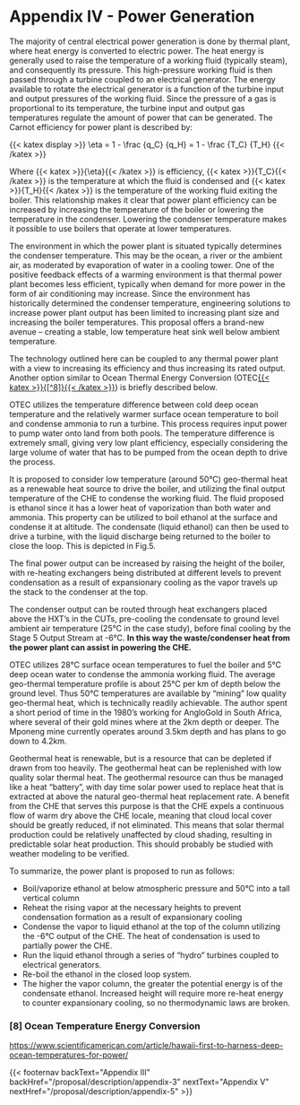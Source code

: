 # Appendix IV - Power Generation

The majority of central electrical power generation is done by thermal plant, where heat energy is converted to electric power.  The heat energy is generally used to raise the temperature of a working fluid (typically steam), and consequently its pressure.  This high-pressure working fluid is then passed through a turbine coupled to an electrical generator.  The energy available to rotate the electrical generator is a function of the turbine input and output pressures of the working fluid.  Since the pressure of a gas is proportional to its temperature, the turbine input and output gas temperatures regulate the amount of power that can be generated.  The Carnot efficiency for power plant is described by:

{{< katex display >}}
\eta = 1 - \frac {q_C} {q_H} = 1 - \frac {T_C} {T_H}
{{< /katex >}}

Where {{< katex >}}{\eta}{{< /katex >}} is efficiency, {{< katex >}}{T_C}{{< /katex >}} is the temperature at which the fluid is condensed and {{< katex >}}{T_H}{{< /katex >}} is the temperature of the working fluid exiting the boiler.  This relationship makes it clear that power plant efficiency can be increased by increasing the temperature of the boiler or lowering the temperature in the condenser.  Lowering the condenser temperature makes it possible to use boilers that operate at lower temperatures.

The environment in which the power plant is situated typically determines the condenser temperature.  This may be the ocean, a river or the ambient air, as moderated by evaporation of water in a cooling tower.  One of the positive feedback effects of a warming environment is that thermal power plant becomes less efficient, typically when demand for more power in the form of air conditioning may increase.  Since the environment has historically determined the condenser temperature, engineering solutions to increase power plant output has been limited to increasing plant size and increasing the boiler temperatures.  This proposal offers a brand-new avenue – creating a stable, low temperature heat sink well below ambient temperature.

The technology outlined here can be coupled to any thermal power plant with a view to increasing its efficiency and thus increasing its rated output.  Another option similar to Ocean Thermal Energy Conversion (OTEC[{{< katex >}}{[^8]}{{< /katex >}}](/proposal/description/appendix-4/#8-ocean-temperature-energy-conversion)) is briefly described below.

OTEC utilizes the temperature difference between cold deep ocean temperature and the relatively warmer surface ocean temperature to boil and condense ammonia to run a turbine.  This process requires input power to pump water onto land from both pools.  The temperature difference is extremely small, giving very low plant efficiency, especially considering the large volume of water that has to be pumped from the ocean depth to drive the process.

It is proposed to consider low temperature (around 50°C) geo-thermal heat as a renewable heat source to drive the boiler, and utilizing the final output temperature of the CHE to condense the working fluid.  The fluid proposed is ethanol since it has a lower heat of vaporization than both water and ammonia.  This property can be utilized to boil ethanol at the surface and condense it at altitude.  The condensate (liquid ethanol) can then be used to drive a turbine, with the liquid discharge being returned to the boiler to close the loop.  This is depicted in Fig.5.

The final power output can be increased by raising the height of the boiler, with re-heating exchangers being distributed at different levels to prevent condensation as a result of expansionary cooling as the vapor travels up the stack to the condenser at the top.  

The condenser output can be routed through heat exchangers placed above the HXT’s in the CUTs, pre-cooling the condensate to ground level ambient air temperature (25°C in the case study), before final cooling by the Stage 5 Output Stream at -6°C.  **In this way the waste/condenser heat from the power plant can assist in powering the CHE.**

OTEC utilizes 28°C surface ocean temperatures to fuel the boiler and 5°C deep ocean water to condense the ammonia working fluid.  The average geo-thermal temperature profile is about 25°C per km of depth below the ground level.  Thus 50°C temperatures are available by “mining” low quality geo-thermal heat, which is technically readily achievable.  The author spent a short period of time in the 1980’s working for AngloGold in South Africa, where several of their gold mines where at the 2km depth or deeper.  The Mponeng mine currently operates around 3.5km depth and has plans to go down to 4.2km.

Geothermal heat is renewable, but is a resource that can be depleted if drawn from too heavily.  The geothermal heat can be replenished with low quality solar thermal heat.  The geothermal resource can thus be managed like a heat “battery”, with day time solar power used to replace heat that is extracted at above the natural geo-thermal heat replacement rate.  A benefit from the CHE that serves this purpose is that the CHE expels a continuous flow of warm dry above the CHE locale, meaning that cloud local cover should be greatly reduced, if not eliminated.  This means that solar thermal production could be relatively unaffected by cloud shading, resulting in predictable solar heat production.  This should probably be studied with weather modeling to be verified.

To summarize, the power plant is proposed to run as follows:
- Boil/vaporize ethanol at below atmospheric pressure and 50°C into a tall vertical column
- Reheat the rising vapor at the necessary heights to prevent condensation formation as a result of expansionary cooling 
- Condense the vapor to liquid ethanol at the top of the column utilizing the -6°C output of the CHE.  The heat of condensation is used to partially power the CHE.
- Run the liquid ethanol through a series of “hydro” turbines coupled to electrical generators.
- Re-boil the ethanol in the closed loop system.
- The higher the vapor column, the greater the potential energy is of the condensate ethanol.  Increased height will require more re-heat energy to counter expansionary cooling, so no thermodynamic laws are broken.

### [8] Ocean Temperature Energy Conversion
https://www.scientificamerican.com/article/hawaii-first-to-harness-deep-ocean-temperatures-for-power/

{{< footernav  backText="Appendix III" backHref="/proposal/description/appendix-3" nextText="Appendix V" nextHref="/proposal/description/appendix-5" >}}
